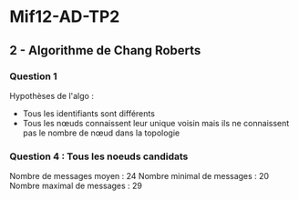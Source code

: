 # Mif12-AD-TP2

## 2 - Algorithme de Chang Roberts
### Question 1
Hypothèses de l'algo :
- Tous les identifiants sont différents
- Tous les nœuds connaissent leur unique voisin mais ils ne connaissent pas le nombre de nœud dans la topologie

### Question 4 : Tous les noeuds candidats
Nombre de messages moyen : 24
Nombre minimal de messages : 20
Nombre maximal de messages : 29